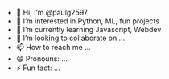 - 👋 Hi, I’m @paulg2597
- 👀 I’m interested in Python, ML, fun projects
- 🌱 I’m currently learning Javascript, Webdev
- 💞️ I’m looking to collaborate on ...
- 📫 How to reach me ...
- 😄 Pronouns: ...
- ⚡ Fun fact: ...

<!---
paulg2597/paulg2597 is a ✨ special ✨ repository because its `README.md` (this file) appears on your GitHub profile.
You can click the Preview link to take a look at your changes.
--->
